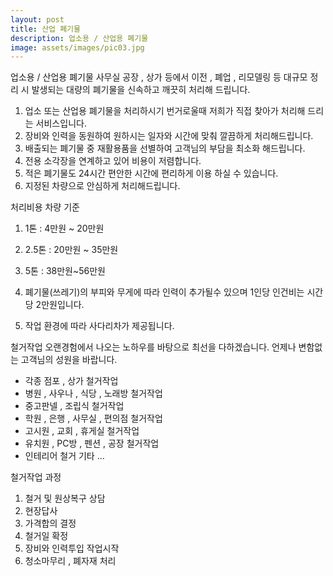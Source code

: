 ```yaml
---
layout: post
title: 산업 폐기물
description: 업소용 / 산업용 폐기물
image: assets/images/pic03.jpg
---
```


<!--![test image]({{ site.url | absolute_path}}/assets/images/pic03.jpg)-->
업소용 / 산업용 폐기물
사무실 공장 , 상가 등에서 이전 , 폐업 , 리모델링 등 대규모 정리 시 발생되는 대량의 폐기물을 신속하고 깨끗히 처리해 드립니다.

1. 업소 또는 산업용 폐기물을 처리하시기 번거로울때 저희가 직접 찾아가 처리해 드리는 서비스입니다.
2. 장비와 인력을 동원하여 원하시는 일자와 시간에 맞춰 깔끔하게 처리해드립니다.
3. 배출되는 폐기물 중 재활용품을 선별하여 고객님의 부담을 최소화 해드립니다.
4. 전용 소각장을 연계하고 있어 비용이 저렴합니다.
5. 적은 폐기물도 24시간 편안한 시간에 편리하게 이용 하실 수 있습니다.
6. 지정된 차량으로 안심하게 처리해드립니다.


처리비용 차량 기준
1. 1톤 : 4만원 ~ 20만원
2. 2.5톤 : 20만원 ~ 35만원
3. 5톤 : 38만원~56만원


1. 폐기물(쓰레기)의 부피와 무게에 따라 인력이 추가될수 있으며 1인당 인건비는 시간당 2만원입니다.
2. 작업 환경에 따라 사다리차가 제공됩니다.

철거작업
오랜경험에서 나오는 노하우를 바탕으로 최선을 다하겠습니다.
언제나 변함없는 고객님의 성원을 바랍니다.

- 각종 점포 , 상가 철거작업
- 병원 , 사우나 , 식당 , 노래방 철거작업
- 중고판넬 , 조립식 철거작업
- 학원 , 은행 , 사무실 , 편의점 철거작업
- 고시원 , 교회 , 휴게실 철거작업
- 유치원 , PC방 , 펜션 , 공장 철거작업
- 인테리어 철거 기타 ...

철거작업 과정
1. 철거 및 원상복구 상담
2. 현장답사
3. 가격합의 결정
4. 철거일 확정
5. 장비와 인력투입 작업시작
6. 청소마무리 , 폐자재 처리
